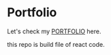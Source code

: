 # Portfolio

Let's check my <a href="tagoreathikela.in"> PORTFOLIO</a> here.

this repo is build file of react code.

